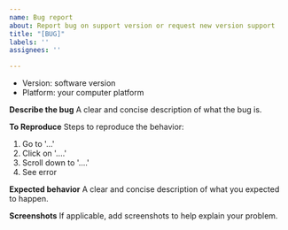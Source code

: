 ```yaml
---
name: Bug report
about: Report bug on support version or request new version support
title: "[BUG]"
labels: ''
assignees: ''

---
```


- Version: software version
- Platform: your computer platform

**Describe the bug**
A clear and concise description of what the bug is.

**To Reproduce**
Steps to reproduce the behavior:
1. Go to '...'
2. Click on '....'
3. Scroll down to '....'
4. See error

**Expected behavior**
A clear and concise description of what you expected to happen.

**Screenshots**
If applicable, add screenshots to help explain your problem.
